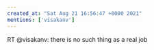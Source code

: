 ```yaml
---
created_at: "Sat Aug 21 16:56:47 +0000 2021"
mentions: ['visakanv']
---
```


RT @visakanv: there is no such thing as a real job